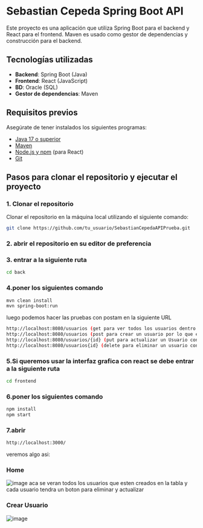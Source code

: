 # Sebastian Cepeda Spring Boot API

Este proyecto es una aplicación que utiliza Spring Boot para el backend y React para el frontend. Maven es usado como gestor de dependencias y construcción para el backend.

## Tecnologías utilizadas

- **Backend**: Spring Boot (Java)
- **Frontend**: React (JavaScript)
- **BD**: Oracle (SQL)
- **Gestor de dependencias**: Maven

## Requisitos previos
Asegúrate de tener instalados los siguientes programas:

- [Java 17 o superior](https://adoptopenjdk.net/)
- [Maven](https://maven.apache.org/)
- [Node.js y npm](https://nodejs.org/) (para React)
- [Git](https://git-scm.com/)

## Pasos para clonar el repositorio y ejecutar el proyecto

### 1. Clonar el repositorio

Clonar el repositorio en la máquina local utilizando el siguiente comando:

```bash
git clone https://github.com/tu_usuario/SebastianCepedaAPIPrueba.git
```
### 2. abrir el repositorio en su editor de preferencia

### 3. entrar a la siguiente ruta 
```bash
cd back
```
### 4.poner los siguientes comando 
```bash
mvn clean install
mvn spring-boot:run
```
luego podemos hacer las pruebas con postam en la siguiente URL
```bash
http://localhost:8080/usuarios (get para ver todos los usuarios dentro de la tabla)
http://localhost:8080/usuarios (post para crear un usuario por lo que en el body de la petición debe estar el Usuario)
http://localhost:8080/usuarios/{id} (put para actualizar un Usuario con un id especifico)
http://localhost:8080/usuarios{id} (delete para eliminar un usuario con un id especifico)
```
### 5.Si queremos usar la interfaz grafica con react se debe entrar a la siguiente ruta
```bash
cd frontend
```
### 6.poner los siguientes comando 
```bash
npm install
npm start
```
### 7.abrir
```bash
http://localhost:3000/
```

veremos algo asi:
### Home
![image](https://github.com/user-attachments/assets/43f814a6-016a-4721-8dc7-f84d17ca6ce1)
aca se veran todos los usuarios que esten creados en la tabla y cada usuario tendra un boton para eliminar y actualizar
### Crear Usuario
![image](https://github.com/user-attachments/assets/c4c07475-7512-4734-ba66-3114e9293e26)



